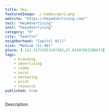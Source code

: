 ```yaml
---
title: Hey,
featuredImage: ./-hamburgers.png
website: "https://heyadvertising.com/"
twit: "HeyAdvertising"
inst: "heyadvertising"
category: "H"
city: "Seattle"
neighborhood: "Capitol Hill"
size: "Medium (11-40)"
place: [-122.31732913247303,47.61497661280673]
tags:
    - branding
    - advertising
    - video
    - ux/ui
    - marketing
    - print
    - research
published: true
---
```


Description

